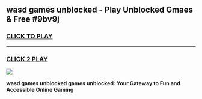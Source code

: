 
## wasd games unblocked - Play Unblocked Gmaes & Free #9bv9j
<h3>
<a href="https://news.freeplayer.one?title=wasd_games_unblocked&ref=03M">CLICK TO PLAY</a></h3>
<hr>

<h3>
<a href="https://news.freeplayer.one?title=wasd_games_unblocked&ref=03M">CLICK 2 PLAY</a>
  
</h3>

<a href="https://news.freeplayer.one?title=wasd_games_unblocked&ref=03M"><img src="https://clearcache.store/games.png"></a>


**wasd games unblocked games unblocked: Your Gateway to Fun and Accessible Online Gaming**
